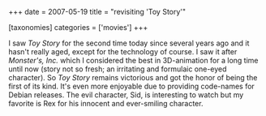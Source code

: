 +++
date = 2007-05-19
title = "revisiting 'Toy Story'"

[taxonomies]
categories = ['movies']
+++

I saw *Toy Story* for the second time today since several years ago and
it hasn\'t really aged, except for the technology of course. I saw it
after *Monster\'s, Inc.* which I considered the best in 3D-animation for
a long time until now (story not so fresh; an irritating and formulaic
one-eyed character). So *Toy Story* remains victorious and got the honor
of being the first of its kind. It\'s even more enjoyable due to
providing code-names for Debian releases. The evil character, Sid, is
interesting to watch but my favorite is Rex for his innocent and
ever-smiling character.
